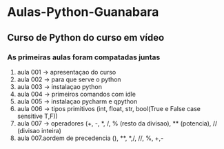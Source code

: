 # Aulas-Python-Guanabara
## Curso de Python do curso em vídeo
### As primeiras aulas foram compatadas juntas &nbsp;
 1. aula 001 -> apresentaçao do curso &nbsp;
 1. aula 002 -> para que serve o python &nbsp;
 1. aula 003 -> instalaçao python &nbsp;
 1. aula 004 -> primeiros comandos com idle &nbsp;
 1. aula 005 -> instalaçao pycharm e qpython &nbsp;
 1. aula 006 -> tipos primitivos (int, float, str, bool(True e False case sensitive T,F)) &nbsp;
 1. aula 007 -> operadores (+, -, *, /, % (resto da divisao), ** (potencia), // (divisao inteira) &nbsp;
 1. aula 007.aordem de precedencia (), **, *,/, //, %, +,- &nbsp;
